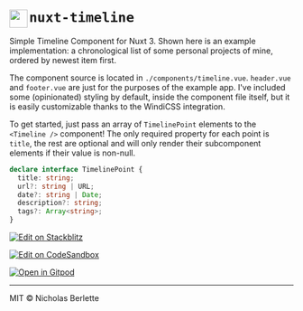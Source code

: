 <h1><img src="https://icns.ml/nuxtdotjs.svg" alt="" width="32" align="left"> <code>nuxt-timeline</code></h1>

Simple Timeline Component for Nuxt 3. Shown here is an example implementation: a chronological list of some personal projects of mine, ordered by newest item first.

The component source is located in `./components/timeline.vue`. `header.vue` and `footer.vue` are just for the purposes of the example app. I've included some (opinionated) styling by default, inside the component file itself, but it is easily customizable thanks to the WindiCSS integration.

To get started, just pass an array of `TimelinePoint` elements to the `<Timeline />` component! The only required property for each point is `title`, the rest are optional and will only render their subcomponent elements if their value is non-null.

```ts
declare interface TimelinePoint {
  title: string;
  url?: string | URL;
  date?: string | Date;
  description?: string;
  tags?: Array<string>;
}
```

<a href="https://stackblitz.com/edit/nuxt-timeline" target="_blank" rel="noopener noreferer" title="Edit on StackBlitz ⚡️"><img src="https://cdn.berlette.com/svg/open-in-stackblitz.svg" alt="Edit on Stackblitz"></a>

<a href="https://codesandbox.io/s/github/nberlette/nuxt-timeline/tree/main" target="_blank" rel="noopener noreferer" title="Open in CodeSandbox ⚡️"><img src="https://cdn.berlette.com/svg/open-in-codesandbox.svg" alt="Edit on CodeSandbox"></a>

<a href="https://gitpod.io/#https://github.com/nberlette/nuxt-timeline" target="_blank" rel="noopener noreferrer" title="Open in Gitpod"><img src="https://cdn.berlette.com/svg/open-in-gitpod.svg" alt="Open in Gitpod"></a>

---

MIT © Nicholas Berlette

